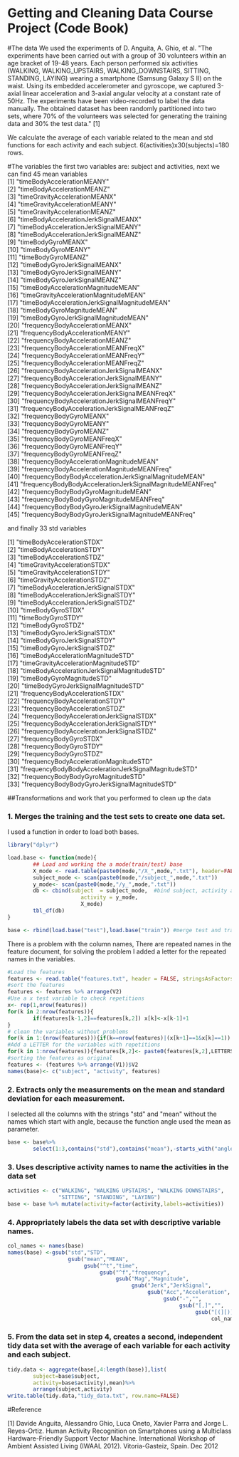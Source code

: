 # Getting and Cleaning Data Course Project (Code Book)
#The data
We used the experiments of D. Anguita, A. Ghio, et al. "The experiments have been carried out with a group of 30 volunteers within an age bracket of 19-48 years. Each person performed six activities (WALKING, WALKING_UPSTAIRS, WALKING_DOWNSTAIRS, SITTING, STANDING, LAYING) wearing a smartphone (Samsung Galaxy S II) on the waist. Using its embedded accelerometer and gyroscope, we captured 3-axial linear acceleration and 3-axial angular velocity at a constant rate of 50Hz. The experiments have been video-recorded to label the data manually. The obtained dataset has been randomly partitioned into two sets, where 70% of the volunteers was selected for generating the training data and 30% the test data." [1] 

We calculate the average of each variable related to the mean and std functions for each activity and each subject. 6(activities)x30(subjects)=180 rows. 

#The variables
the first two variables are: subject and activities, next we can find 45 mean variables  
 [1] "timeBodyAccelerationMEANY"                               
 [2] "timeBodyAccelerationMEANZ"                               
 [3] "timeGravityAccelerationMEANX"                            
 [4] "timeGravityAccelerationMEANY"                            
 [5] "timeGravityAccelerationMEANZ"                            
 [6] "timeBodyAccelerationJerkSignalMEANX"                     
 [7] "timeBodyAccelerationJerkSignalMEANY"                     
 [8] "timeBodyAccelerationJerkSignalMEANZ"                     
 [9] "timeBodyGyroMEANX"                                       
[10] "timeBodyGyroMEANY"                                       
[11] "timeBodyGyroMEANZ"                                       
[12] "timeBodyGyroJerkSignalMEANX"                             
[13] "timeBodyGyroJerkSignalMEANY"                             
[14] "timeBodyGyroJerkSignalMEANZ"                             
[15] "timeBodyAccelerationMagnitudeMEAN"                       
[16] "timeGravityAccelerationMagnitudeMEAN"                    
[17] "timeBodyAccelerationJerkSignalMagnitudeMEAN"             
[18] "timeBodyGyroMagnitudeMEAN"                               
[19] "timeBodyGyroJerkSignalMagnitudeMEAN"                     
[20] "frequencyBodyAccelerationMEANX"                          
[21] "frequencyBodyAccelerationMEANY"                          
[22] "frequencyBodyAccelerationMEANZ"                          
[23] "frequencyBodyAccelerationMEANFreqX"                      
[24] "frequencyBodyAccelerationMEANFreqY"                      
[25] "frequencyBodyAccelerationMEANFreqZ"                      
[26] "frequencyBodyAccelerationJerkSignalMEANX"                
[27] "frequencyBodyAccelerationJerkSignalMEANY"                
[28] "frequencyBodyAccelerationJerkSignalMEANZ"                
[29] "frequencyBodyAccelerationJerkSignalMEANFreqX"              
[30] "frequencyBodyAccelerationJerkSignalMEANFreqY"            
[31] "frequencyBodyAccelerationJerkSignalMEANFreqZ"            
[32] "frequencyBodyGyroMEANX"                                  
[33] "frequencyBodyGyroMEANY"                                  
[34] "frequencyBodyGyroMEANZ"                                  
[35] "frequencyBodyGyroMEANFreqX"                              
[36] "frequencyBodyGyroMEANFreqY"                              
[37] "frequencyBodyGyroMEANFreqZ"                              
[38] "frequencyBodyAccelerationMagnitudeMEAN"                  
[39] "frequencyBodyAccelerationMagnitudeMEANFreq"              
[40] "frequencyBodyBodyAccelerationJerkSignalMagnitudeMEAN"    
[41] "frequencyBodyBodyAccelerationJerkSignalMagnitudeMEANFreq"  
[42] "frequencyBodyBodyGyroMagnitudeMEAN"                      
[43] "frequencyBodyBodyGyroMagnitudeMEANFreq"                  
[44] "frequencyBodyBodyGyroJerkSignalMagnitudeMEAN"            
[45] "frequencyBodyBodyGyroJerkSignalMagnitudeMEANFreq"

and finally 33 std variables

 [1] "timeBodyAccelerationSTDX"                           
 [2] "timeBodyAccelerationSTDY"                           
 [3] "timeBodyAccelerationSTDZ"                           
 [4] "timeGravityAccelerationSTDX"                        
 [5] "timeGravityAccelerationSTDY"                        
 [6] "timeGravityAccelerationSTDZ"                        
 [7] "timeBodyAccelerationJerkSignalSTDX"                 
 [8] "timeBodyAccelerationJerkSignalSTDY"                 
 [9] "timeBodyAccelerationJerkSignalSTDZ"                 
[10] "timeBodyGyroSTDX"                                   
[11] "timeBodyGyroSTDY"                                   
[12] "timeBodyGyroSTDZ"                                   
[13] "timeBodyGyroJerkSignalSTDX"                         
[14] "timeBodyGyroJerkSignalSTDY"                         
[15] "timeBodyGyroJerkSignalSTDZ"                         
[16] "timeBodyAccelerationMagnitudeSTD"                   
[17] "timeGravityAccelerationMagnitudeSTD"                
[18] "timeBodyAccelerationJerkSignalMagnitudeSTD"         
[19] "timeBodyGyroMagnitudeSTD"                           
[20] "timeBodyGyroJerkSignalMagnitudeSTD"                 
[21] "frequencyBodyAccelerationSTDX"                      
[22] "frequencyBodyAccelerationSTDY"                      
[23] "frequencyBodyAccelerationSTDZ"                      
[24] "frequencyBodyAccelerationJerkSignalSTDX"            
[25] "frequencyBodyAccelerationJerkSignalSTDY"            
[26] "frequencyBodyAccelerationJerkSignalSTDZ"            
[27] "frequencyBodyGyroSTDX"                              
[28] "frequencyBodyGyroSTDY"                              
[29] "frequencyBodyGyroSTDZ"                              
[30] "frequencyBodyAccelerationMagnitudeSTD"              
[31] "frequencyBodyBodyAccelerationJerkSignalMagnitudeSTD"  
[32] "frequencyBodyBodyGyroMagnitudeSTD"                  
[33] "frequencyBodyBodyGyroJerkSignalMagnitudeSTD"  

##Transformations and work that you performed to clean up the data 

### 1. Merges the training and the test sets to create one data set.
I used a function in order to load both bases.   

```r
library("dplyr")

load.base <- function(mode){
        ## Load and working the a mode(train/test) base 
        X_mode <- read.table(paste0(mode,"/X_",mode,".txt"), header=FALSE) 
        subject_mode <- scan(paste0(mode,"/subject_",mode,".txt"))
        y_mode<- scan(paste0(mode,"/y_",mode,".txt")) 
        db <- cbind(subject  = subject_mode,  #bind subject, activity and the base
                       activity = y_mode, 
                       X_mode)
        tbl_df(db)
} 

base <- rbind(load.base("test"),load.base("train")) #merge test and train   
```
There is a problem with the column names, There are repeated names in the feature document, for solving the problem I added a letter for the repeated names in the variables. 


```r
#Load the features
features <- read.table("features.txt", header = FALSE, stringsAsFactors=FALSE )
#sort the features 
features <- features %>% arrange(V2)
#Use a x test variable to check repetitions
x<- rep(1,nrow(features)) 
for(k in 2:nrow(features)){
        if(features[k-1,2]==features[k,2]) x[k]<-x[k-1]+1
}
# clean the variables without problems  
for(k in 1:(nrow(features))){if(k==nrow(features)|(x[k+1]==1&x[k]==1)) x[k]<-0}
#Add a LETTER for the variables with repetitions
for(k in 1:nrow(features)){features[k,2]<- paste0(features[k,2],LETTERS[x[k]])}
#sorting the features as original
features <- (features %>% arrange(V1))$V2
names(base)<- c("subject", "activity", features)
```


### 2. Extracts only the measurements on the mean and standard deviation for each measurement.

I selected all the columns with the strings "std" and "mean" without the names which start with angle, because the function angle used the mean as parameter. 

```r
base <- base%>% 
        select(1:3,contains("std"),contains("mean"),-starts_with("angle"))
```

### 3. Uses descriptive activity names to name the activities in the data set


```r
activities <- c("WALKING", "WALKING UPSTAIRS", "WALKING DOWNSTAIRS",
                "SITTING", "STANDING", "LAYING")
base <- base %>% mutate(activity=factor(activity,labels=activities))
```

### 4. Appropriately labels the data set with descriptive variable names.

```r
col_names <- names(base) 
names(base) <-gsub("std","STD",
                   gsub("mean","MEAN", 
                        gsub("^t","time",
                             gsub("^f","frequency",
                                  gsub("Mag","Magnitude",
                                       gsub("Jerk","JerkSignal",
                                            gsub("Acc","Acceleration",
                                                 gsub("-","",
                                                      gsub("[,]","",
                                                           gsub("[(][)]","",
                                                                col_names))))))))))
```

### 5. From the data set in step 4, creates a second, independent tidy data set with the average of each variable for each activity and each subject.


```r
tidy.data <- aggregate(base[,4:length(base)],list(
        subject=base$subject, 
        activity=base$activity),mean)%>%
        arrange(subject,activity)
write.table(tidy.data,"tidy_data.txt", row.name=FALSE) 
```

#Reference

[1] Davide Anguita, Alessandro Ghio, Luca Oneto, Xavier Parra and Jorge L. Reyes-Ortiz. Human Activity Recognition on Smartphones using a Multiclass Hardware-Friendly Support Vector Machine. International Workshop of Ambient Assisted Living (IWAAL 2012). Vitoria-Gasteiz, Spain. Dec 2012
